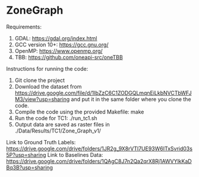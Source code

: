 # ZoneGraph

Requirements:
1. GDAL: https://gdal.org/index.html
2. GCC version 10+:  https://gcc.gnu.org/
3. OpenMP: https://www.openmp.org/
4. TBB: https://github.com/oneapi-src/oneTBB

Instructions for running the code:

1. Git clone the project
2. Download the dataset from https://drive.google.com/file/d/1IbZzC6C1ZODGQLmqnEiLkbNVCTbWFJM3/view?usp=sharing and put it in the same folder where you clone the code.
3. Compile the code using the provided Makefile: make
4. Run the code for TC1: ./run_tc1.sh
5. Output data are saved as raster files in ./Data/Results/TC1/Zone_Graph_v1/

Link to Ground Truth Labels: https://drive.google.com/drive/folders/1JR2g_9X8rVTl7UE93W6ITxSvrid03s5P?usp=sharing
Link to Baselines Data: https://drive.google.com/drive/folders/1QAgC8J7n2Qa2qrX8Rj1AWVYlkKaDBq3B?usp=sharing
